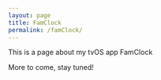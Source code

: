 ```yaml
---
layout: page
title: FamClock
permalink: /famClock/
---
```


This is a page about my tvOS app FamClock

More to come, stay tuned!
